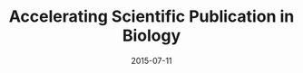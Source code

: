 ---
title: "Accelerating Scientific Publication in Biology"
date: '2015-07-11'
authors: "Vale R"
reviewers: "Fraser JS"

peer-review:
- disqus: z8jag1
  biorxiv_versioned: 022368v1

article:
- pdf: https://www.pnas.org/content/112/44/13439
  pmid: 26508643
---